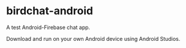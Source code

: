 # birdchat-android
A test Android-Firebase chat app. 

Download and run on your own Android device using Android Studios. 
